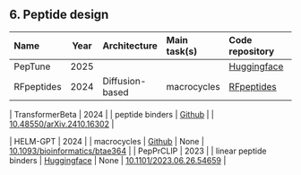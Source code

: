 ## 6. Peptide design

| **Name**              | **Year** | **Architecture**  | **Main task(s)**  | **Code repository**                                                                         | **Webserver**                                                              | **Reference**                                              |
|:----------------------|:--------:|:------------------|:------------------|:--------------------------------------------------------------------------------------------|:---------------------------------------------------------------------------|:-----------------------------------------------------------|
| PepTune | 2025     |   |  | [Huggingface](https://huggingface.co/ubiquitx/pepprclip) | None                                                                    | [10.48550/arXiv.2412.17780](https://doi.org/10.48550/arXiv.2412.17780) |
| RFpeptides           | 2024     | Diffusion-based   | macrocycles | [RFpeptides](https://zenodo.org/records/15264344) | [Link](https://www.ipd.uw.edu/2024/11/introducing-rfpeptides-ai-for-cyclic-peptide-design/)                                                                       | [10.1038/s41589-025-01929-w](https://doi.org/10.1038/s41589-025-01929-w) |

| TransformerBeta           | 2024     |    | peptide binders | [Github](https://github.com/HZ3519/TransformerBeta_project) |                                                                        | [10.48550/arXiv.2410.16302](https://doi.org/10.48550/arXiv.2410.16302) |

| HELM-GPT           | 2024     |   | macrocycles | [Github](https://github.com/charlesxu90/helm-gpt) | None                                                                    | [10.1093/bioinformatics/btae364](https://doi.org/10.1093/bioinformatics/btae364) |
| PepPrCLIP           | 2023     |   | linear peptide binders | [Huggingface](https://huggingface.co/ubiquitx/pepprclip) | None                                                                    | [10.1101/2023.06.26.54659](https://doi.org/10.1101/2023.06.26.54659) |







